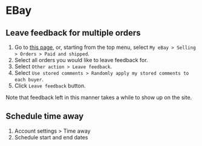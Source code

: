 # EBay

## Leave feedback for multiple orders

1. Go to [this page](http://k2b-bulk.ebay.com/ws/eBayISAPI.dll?SalesRecordConsole&status=PaidAndShipped&currentpage=SCSold&ssPageName=STRK:ME:LNLK), or, starting from the top menu, select `My eBay > Selling > Orders > Paid and shipped`.
1. Select all orders you would like to leave feedback for.
1. Select `Other action > Leave feedback`.
1. Select `Use stored comments > Randomly apply my stored comments to each buyer`.
1. Click `Leave feedback` button.

Note that feedback left in this manner takes a while to show up on the site.

## Schedule time away

1. Account settings > Time away
2. Schedule start and end dates
